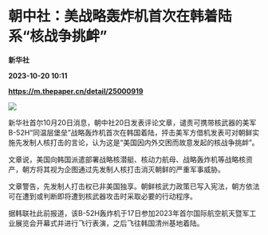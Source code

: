 # 朝中社：美战略轰炸机首次在韩着陆系“核战争挑衅”
**新华社**

**2023-10-20 10:11**

**https://m.thepaper.cn/detail/25000919**

![](https://imagecloud.thepaper.cn/thepaper/image/274/916/694.jpg)

新华社首尔10月20日消息，朝中社20日发表评论文章，谴责可携带核武器的美军B-52H“同温层堡垒”战略轰炸机首次在韩国着陆，抨击美军方借机发表可对朝鲜实施先发制人核打击的言论，认为这是“美国因内外交困而故意发起的核战争挑衅”。

文章说，美国向韩国派遣部署战略核潜艇、核动力航母、战略轰炸机等战略核资产，朝方将其视为企图通过先发制人核打击消灭朝鲜的严重军事威胁。

文章警告，先发制人打击权已非美国独享。朝鲜核武力政策已写入宪法，朝方依法可在遭到或判断即将遭到核武器攻击时采取必要的行动程序。

据韩联社此前报道，该B-52H轰炸机于17日参加2023年首尔国际航空航天暨军工业展览会开幕式并进行飞行表演，之后飞往韩国清州基地着陆。